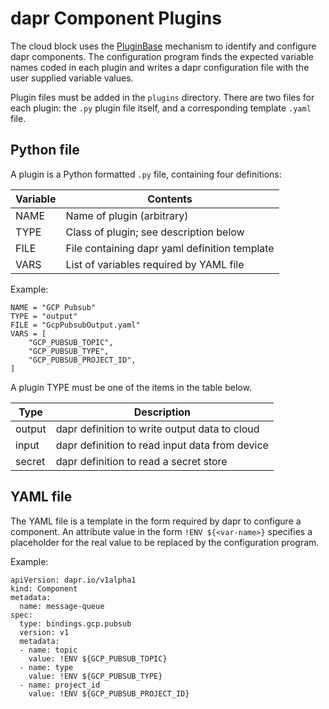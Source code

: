 # dapr Component Plugins

The cloud block uses the [PluginBase](http://pluginbase.pocoo.org/) mechanism to identify and configure dapr components. The configuration program finds the expected variable names coded in each plugin and writes a dapr configuration file with the user supplied variable values.

Plugin files must be added in the `plugins` directory. There are two files for each plugin: the `.py` plugin file itself, and a corresponding template `.yaml` file.

## Python file
A plugin is a Python formatted  `.py` file, containing four definitions:

| Variable | Contents                                            |
|----------|-----------------------------------------------------|
| NAME     | Name of plugin (arbitrary)                          |
| TYPE     | Class of plugin; see description below              |
| FILE     | File containing dapr yaml definition template       |
| VARS     | List of variables required by YAML file             |

Example:

```
NAME = "GCP Pubsub"
TYPE = "output"
FILE = "GcpPubsubOutput.yaml"
VARS = [
    "GCP_PUBSUB_TOPIC",
    "GCP_PUBSUB_TYPE",
    "GCP_PUBSUB_PROJECT_ID",
]
```

A plugin TYPE must be one of the items in the table below.

| Type   | Description                                  |
|--------|----------------------------------------------|
| output |dapr definition to write output data to cloud |
| input  |dapr definition to read input data from device|
| secret |dapr definition to read a secret store        |

## YAML file
The YAML file is a template in the form required by dapr to configure a component. An attribute value in the form `!ENV ${<var-name>}` specifies a placeholder for the real value to be replaced by the configuration program.

Example:

```
apiVersion: dapr.io/v1alpha1
kind: Component
metadata:
  name: message-queue
spec:
  type: bindings.gcp.pubsub
  version: v1
  metadata:
  - name: topic
    value: !ENV ${GCP_PUBSUB_TOPIC}
  - name: type
    value: !ENV ${GCP_PUBSUB_TYPE}
  - name: project_id
    value: !ENV ${GCP_PUBSUB_PROJECT_ID}
```
